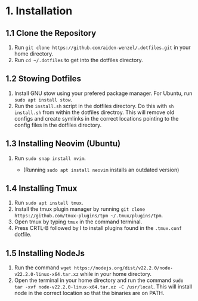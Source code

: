 # 1. Installation

## 1.1 Clone the Repository
1. Run `git clone https://github.com/aiden-wenzel/.dotfiles.git` in your home directory.
2. Run `cd ~/.dotfiles` to get into the dotfiles directory. 

## 1.2 Stowing Dotfiles
1. Install GNU stow using your prefered package manager. For Ubuntu, run `sudo apt install stow`.
2. Run the `install.sh` script in the dotfiles directory. Do this with `sh install.sh` from within the dotfiles directroy. This will remove old configs and create symlinks in the correct locations pointing to the config files in the dotfiles directory.

## 1.3 Installing Neovim (Ubuntu)
1. Run `sudo snap install nvim`. 

    * (Running `sudo apt install neovim` installs an outdated version)

## 1.4 Installing Tmux
1. Run `sudo apt install tmux`.
2. Install the tmux plugin manager by running `git clone https://github.com/tmux-plugins/tpm ~/.tmux/plugins/tpm`.
3. Open tmux by typing `tmux` in the command terminal.
4. Press CRTL-B followed by I to install plugins found in the `.tmux.conf` dotfile.

## 1.5 Installing NodeJs
1. Run the command `wget https://nodejs.org/dist/v22.2.0/node-v22.2.0-linux-x64.tar.xz` while in your home directory.
2. Open the terminal in your home directory and run the command `sudo tar -xvf node-v22.2.0-linux-x64.tar.xz -C /usr/local`. This will install node in the correct location so that the binaries are on PATH.
